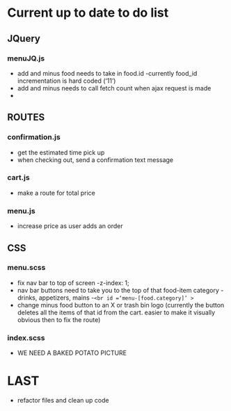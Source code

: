 # Current up to date to do list

## JQuery

### menuJQ.js
- add and minus food needs to take in food.id
   -currently food_id incrementation is hard coded (‘11’)
- add and minus needs to call fetch count when ajax request is made
- 

## ROUTES

### confirmation.js
- get the estimated time pick up
- when checking out, send a confirmation text message

### cart.js
- make a route for total price
### menu.js
- increase price as user adds an order

## CSS

### menu.scss
- fix nav bar to top of screen
  -z-index: 1;
- nav bar buttons need to take you to the top of that food-item category
  -drinks, appetizers, mains
  -`<br id =‘menu-[food.category]’ >` 
- change minus food button to an X or trash bin logo (currently the button deletes all the items of that id from the cart. easier to make it visually obvious then to fix the route)

### index.scss
- WE NEED A BAKED POTATO PICTURE

# LAST
- refactor files and clean up code
